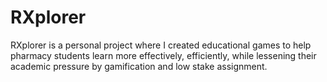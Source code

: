 # RXplorer
RXplorer is a personal project where I created educational games to help pharmacy students learn more effectively, efficiently, while lessening their academic pressure by gamification and low stake assignment. 
